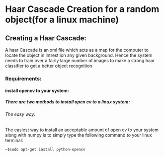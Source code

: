# Haar Cascade Creation for a random object(for a linux machine)
## Creating a Haar Cascade:
A haar Cascade is an xml file which acts as a map for the computer to locate the object in intrest ion any given background.
Hence the system needs to train over a fairly large number of images to make a strong haar classifier to get a better object recognition
### Requirements:
#### install opencv to your system:
##### There are two methods to install open cv to a linux system:
###### The easy way:
The easiest way to install an acceptable amount of open cv to your system along with numpy is to simply type the following command to your linux terminal:


```~$sudo apt-get install python-opencv```



